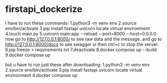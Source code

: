 # firstapi_dockerize
I have to run these commands:
1.python3 -m venv env
2.source env/bin/activate
3.pip install fastapi uvicorn
locate virtual environment
4.touch main.py
5.uvicorn main:app --reload --port=8000 --host=0.0.0.0
now go to http://127.0.0.1:8000/ to see raw data and the message.
and go to http://127.0.0.1:8000/docs to see swagger ui
then ctrl+c to stop the server.
6.pip freeze > requirements.txt
7.deactivate
8.docker compose up --build
9.docker compose up

but u have to run just these after downloading:
1.python3 -m venv env
2.source env/bin/activate
3.pip install fastapi uvicorn
locate virtual environment
4.docker compose up
